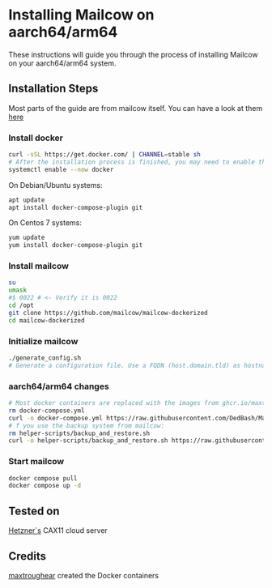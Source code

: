 # Installing Mailcow on aarch64/arm64
These instructions will guide you through the process of installing Mailcow on your aarch64/arm64 system.

## Installation Steps
Most parts of the guide are from mailcow itself. You can have a look at them <a href="https://docs.mailcow.email/en/i_u_m/i_u_m_install">here</a>
### Install docker
```bash
curl -sSL https://get.docker.com/ | CHANNEL=stable sh
# After the installation process is finished, you may need to enable the service and make sure it is started (e.g. CentOS 7)
systemctl enable --now docker
```
On Debian/Ubuntu systems:
```bash
apt update
apt install docker-compose-plugin git
```
On Centos 7 systems:
```bash
yum update
yum install docker-compose-plugin git
```
### Install mailcow
```bash
su
umask
#$ 0022 # <- Verify it is 0022
cd /opt
git clone https://github.com/mailcow/mailcow-dockerized
cd mailcow-dockerized
```
### Initialize mailcow
```bash
./generate_config.sh
# Generate a configuration file. Use a FQDN (host.domain.tld) as hostname when asked.
```
###  aarch64/arm64 changes
```bash
# Most docker containers are replaced with the images from ghcr.io/maxtroughear
rm docker-compose.yml
curl -o docker-compose.yml https://raw.githubusercontent.com/DedBash/Mailcow-on-aarch64-arm64/main/docker-compose.yml
# f you use the backup system from mailcow:
rm helper-scripts/backup_and_restore.sh
curl -o helper-scripts/backup_and_restore.sh https://raw.githubusercontent.com/DedBash/Mailcow-on-aarch64-arm64/main/backup_and_restore.sh
```
### Start mailcow
```bash
docker compose pull
docker compose up -d
```

## Tested on 
<a href="https://hetzner.cloud/?ref=YSNOAqr7PPxY">Hetzner´s</a> CAX11 cloud server

## Credits
<a href="https://github.com/maxtroughear/docker-images/tree/main/mailcow-dockerized-arm64">maxtroughear</a> created the Docker containers
